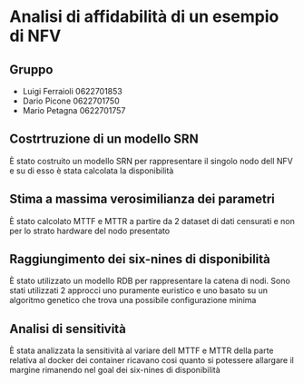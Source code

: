 # Analisi di affidabilità di un esempio di NFV

## Gruppo
* Luigi Ferraioli 0622701853
* Dario Picone 0622701750
* Mario Petagna 0622701757

## Costrtruzione di un modello SRN
È stato costruito un modello SRN per rappresentare il singolo nodo dell NFV e su di esso è stata calcolata la disponibilità

## Stima a massima verosimilianza dei parametri
È stato calcolato MTTF e MTTR a partire da 2 dataset di dati censurati e non per lo strato hardware del nodo presentato

## Raggiungimento dei six-nines di disponibilità
È stato utilizzato un modello RDB per rappresentare la catena di nodi. Sono stati utilizzati 2 approcci uno puramente euristico e uno basato su un algoritmo genetico che trova una possibile configurazione minima

## Analisi di sensitività
È stata analizzata la sensitività al variare dell MTTF e MTTR della parte relativa al docker dei container ricavano cosi quanto si potessere allargare il margine rimanendo nel goal dei six-nines di disponibilità
